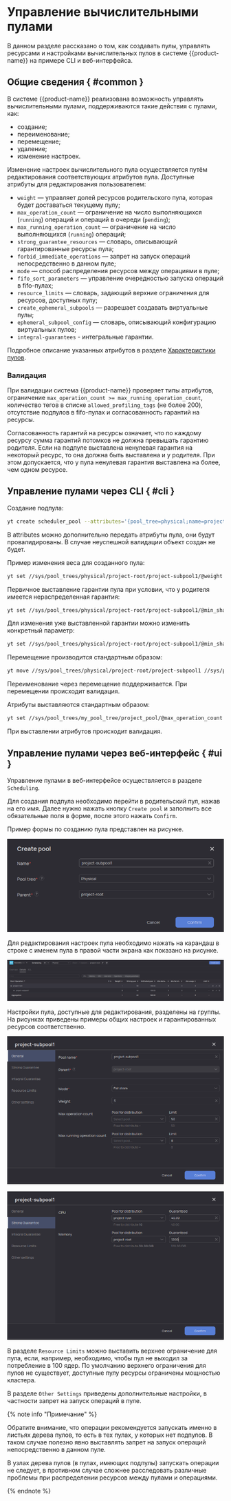 # Управление вычислительными пулами

В данном разделе рассказано о том, как создавать пулы, управлять ресурсами и настройками вычислительных пулов в системе {{product-name}} на примере CLI и веб-интерфейса.

## Общие сведения { #common } 

В системе {{product-name}} реализована возможность управлять вычислительными пулами, поддерживаются такие действия с пулами, как:

- создание;
- переименование;
- перемещение;
- удаление;
- изменение настроек.

Изменение настроек вычислительного пула осуществляется путём редактирования соответствующих атрибутов пула. Доступные атрибуты для редактирования пользователем:

* `weight` — управляет долей ресурсов родительского пула, которая будет доставаться текущему пулу;
* `max_operation_count` — ограничение на число выполняющихся (`running`) операций и операций в очереди (`pending`);
* `max_running_operation_count` — ограничение на число выполняющихся (`running`) операций;
* `strong_guarantee_resources` — словарь, описывающий гарантированные ресурсы пула;
* `forbid_immediate_operations` — запрет на запуск операций непосредственно в данном пуле;
* `mode` — способ распределения ресурсов между операциями в пуле;
* `fifo_sort_parameters` — управление очередностью запуска операций в fifo-пулах;
* `resource_limits` — словарь, задающий верхние ограничения для ресурсов, доступных пулу;
* `create_ephemeral_subpools` — разрешает создавать виртуальные пулы;
* `ephemeral_subpool_config` — словарь, описывающий конфигурацию виртуальных пулов;
* `integral-guarantees` - интегральные гарантии.

Подробное описание указанных атрибутов в разделе [Характеристики пулов](../../../user-guide/data-processing/scheduler/pool-settings.md#pools).

### Валидация

При валидации система {{product-name}} проверяет типы атрибутов, ограничение `max_operation_count >= max_running_operation_count`, количество тегов в списке `allowed_profiling_tags` (не более 200), отсутствие подпулов в fifo-пулах и согласованность гарантий на ресурсы. 

Согласованность гарантий на ресурсы означает, что по каждому ресурсу сумма гарантий потомков не должна превышать гарантию родителя. Если на подпуле выставлена ненулевая гарантия на некоторый ресурс, то она должна быть выставлена и у родителя. При этом допускается, что у пула ненулевая гарантия выставлена на более, чем одном ресурсе.

## Управление пулами через CLI { #cli }

Создание подпула:

```bash
yt create scheduler_pool --attributes='{pool_tree=physical;name=project-subpool1;parent_name=project-root}'
```

В attributes можно дополнительно передать атрибуты пула, они будут провалидированы. В случае неуспешной валидации объект создан не будет.

Пример изменения веса для созданного пула:

```bash
yt set //sys/pool_trees/physical/project-root/project-subpool1/@weight 10
```

Первичное выставление гарантии пула при условии, что у родителя имеется нераспределенная гарантия:

```bash
yt set //sys/pool_trees/physical/project-root/project-subpool1/@min_share_resources '{cpu=50}'
```

Для изменения уже выставленной гарантии можно изменить конкретный параметр:

```bash
yt set //sys/pool_trees/physical/project-root/project-subpool1/@min_share_resources/cpu 100
```

Перемещение производится стандартным образом:

```bash
yt move //sys/pool_trees/physical/project-root/project-subpool1 //sys/pool_trees/new-project/new-subpool
```
Переименование через перемещение поддерживается.
При перемещении происходит валидация.

Атрибуты выставляются стандартным образом:

```bash
yt set //sys/pool_trees/my_pool_tree/project_pool/@max_operation_count 10
```
При выставлении атрибутов происходит валидация.

## Управление пулами через веб-интерфейс { #ui }

Управление пулами в веб-интерфейсе осуществляется в разделе `Scheduling`.

Для создания подпула необходимо перейти в родительский пул, нажав на его имя. Далее нужно нажать кнопку `Create pool` и заполнить все обязательные поля в форме, после этого нажать `Confirm`. 

Пример формы по созданию пула представлен на рисунке.

![](../../../../../images/manage_pool_01.png)


Для редактирования настроек пула необходимо нажать на карандаш в строке с именем пула в правой части экрана как показано на рисунке. 

![](../../../../../images/manage_pool_04.png)

Настройки пула, доступные для редактирования, разделены на группы. На рисунках приведены примеры общих настроек и гарантированных ресурсов соответственно.

![](../../../../../images/manage_pool_02.png)

![](../../../../../images/manage_pool_03.png)

В разделе `Resource Limits` можно выставить верхнее ограничение для пула, если, например, необходимо, чтобы пул не выходил за потребление в 100 ядер. По умолчанию верхнего ограничения для пулов не существует, доступные пулу ресурсы ограничены мощностью кластера.

В разделе `Other Settings` приведены дополнительные настройки, в частности запрет на запуск операций в пуле. 

{% note info "Примечание" %}

Обратите внимание, что операции рекомендуется запускать именно в листьях дерева пулов, то есть в тех пулах, у которых нет подпулов. В таком случае полезно явно выставлять запрет на запуск операций непосредственно в данном пуле.

В узлах дерева пулов (в пулах, имеющих подпулы) запускать операции не следует, в противном случае сложнее расследовать различные проблемы при распределении ресурсов между пулами и операциями.

{% endnote %}